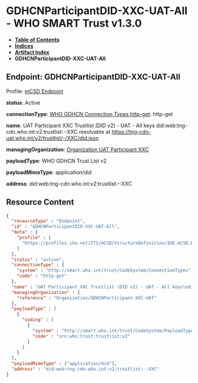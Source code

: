 # GDHCNParticipantDID-XXC-UAT-All - WHO SMART Trust v1.3.0

* [**Table of Contents**](toc.md)
* [**Indices**](indices.md)
* [**Artifact Index**](artifacts.md)
* **GDHCNParticipantDID-XXC-UAT-All**

## Endpoint: GDHCNParticipantDID-XXC-UAT-All

Profile: [mCSD Endpoint](https://profiles.ihe.net/ITI/mCSD/4.0.0/StructureDefinition-IHE.mCSD.Endpoint.html)

**status**: Active

**connectionType**: [WHO GDHCN Connection Types http-get](CodeSystem-ConnectionTypes.md#ConnectionTypes-http-get): http-get

**name**: UAT Participant XXC Trustlist (DID v2) - UAT - All keys did:web:tng-cdn.who.int:v2:trustlist:-:XXC resolvable at https://tng-cdn-uat.who.int/v2/trustlist/-/XXC/did.json

**managingOrganization**: [Organization UAT Participant XXC](Organization-GDHCNParticipant-XXC-UAT.md)

**payloadType**: WHO GDHCN Trust List v2

**payloadMimeType**: application/did

**address**: did:web:tng-cdn.who.int:v2:trustlist:-:XXC



## Resource Content

```json
{
  "resourceType" : "Endpoint",
  "id" : "GDHCNParticipantDID-XXC-UAT-All",
  "meta" : {
    "profile" : [
      "https://profiles.ihe.net/ITI/mCSD/StructureDefinition/IHE.mCSD.Endpoint"
    ]
  },
  "status" : "active",
  "connectionType" : {
    "system" : "http://smart.who.int/trust/CodeSystem/ConnectionTypes",
    "code" : "http-get"
  },
  "name" : "UAT Participant XXC Trustlist (DID v2) - UAT - All keys\ndid:web:tng-cdn.who.int:v2:trustlist:-:XXC\nresolvable at https://tng-cdn-uat.who.int/v2/trustlist/-/XXC/did.json",
  "managingOrganization" : {
    "reference" : "Organization/GDHCNParticipant-XXC-UAT"
  },
  "payloadType" : [
    {
      "coding" : [
        {
          "system" : "http://smart.who.int/trust/CodeSystem/PayloadTypes",
          "code" : "urn:who:trust:trustlist:v2"
        }
      ]
    }
  ],
  "payloadMimeType" : ["application/did"],
  "address" : "did:web:tng-cdn.who.int:v2:trustlist:-:XXC"
}

```
